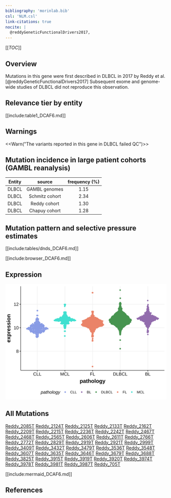 ```yaml
---
bibliography: 'morinlab.bib'
csl: 'NLM.csl'
link-citations: true
nocite: |
  @reddyGeneticFunctionalDrivers2017, 
---
```

[[_TOC_]]

## Overview

Mutations in this gene were first described in DLBCL in 2017 by Reddy et al.[@reddyGeneticFunctionalDrivers2017] Subsequent exome and genome-wide studies of DLBCL did not reproduce this observation. 


## Relevance tier by entity

[[include:table1_DCAF6.md]]

## Warnings

<<Warn("The variants reported in this gene in DLBCL failed QC")>>

## Mutation incidence in large patient cohorts (GAMBL reanalysis)

|Entity|source        |frequency (%)|
|:------:|:--------------:|:-------------:|
|DLBCL |GAMBL genomes |1.15         |
|DLBCL |Schmitz cohort|2.34         |
|DLBCL |Reddy cohort  |1.30         |
|DLBCL |Chapuy cohort |1.28         |

## Mutation pattern and selective pressure estimates

[[include:tables/dnds_DCAF6.md]]




[[include:browser_DCAF6.md]]

## Expression
![](images/gene_expression/DCAF6_by_pathology.svg)

## All Mutations

[Reddy_2085T](https://www.bcgsc.ca/downloads/morinlab/GAMBL/Reddy/igv_reports/Reddy_2085T.html)
[Reddy_2124T](https://www.bcgsc.ca/downloads/morinlab/GAMBL/Reddy/igv_reports/Reddy_2124T.html)
[Reddy_2125T](https://www.bcgsc.ca/downloads/morinlab/GAMBL/Reddy/igv_reports/Reddy_2125T.html)
[Reddy_2133T](https://www.bcgsc.ca/downloads/morinlab/GAMBL/Reddy/igv_reports/Reddy_2133T.html)
[Reddy_2162T](https://www.bcgsc.ca/downloads/morinlab/GAMBL/Reddy/igv_reports/Reddy_2162T.html)
[Reddy_2209T](https://www.bcgsc.ca/downloads/morinlab/GAMBL/Reddy/igv_reports/Reddy_2209T.html)
[Reddy_2215T](https://www.bcgsc.ca/downloads/morinlab/GAMBL/Reddy/igv_reports/Reddy_2215T.html)
[Reddy_2236T](https://www.bcgsc.ca/downloads/morinlab/GAMBL/Reddy/igv_reports/Reddy_2236T.html)
[Reddy_2242T](https://www.bcgsc.ca/downloads/morinlab/GAMBL/Reddy/igv_reports/Reddy_2242T.html)
[Reddy_2467T](https://www.bcgsc.ca/downloads/morinlab/GAMBL/Reddy/igv_reports/Reddy_2467T.html)
[Reddy_2468T](https://www.bcgsc.ca/downloads/morinlab/GAMBL/Reddy/igv_reports/Reddy_2468T.html)
[Reddy_2565T](https://www.bcgsc.ca/downloads/morinlab/GAMBL/Reddy/igv_reports/Reddy_2565T.html)
[Reddy_2606T](https://www.bcgsc.ca/downloads/morinlab/GAMBL/Reddy/igv_reports/Reddy_2606T.html)
[Reddy_2611T](https://www.bcgsc.ca/downloads/morinlab/GAMBL/Reddy/igv_reports/Reddy_2611T.html)
[Reddy_2766T](https://www.bcgsc.ca/downloads/morinlab/GAMBL/Reddy/igv_reports/Reddy_2766T.html)
[Reddy_2772T](https://www.bcgsc.ca/downloads/morinlab/GAMBL/Reddy/igv_reports/Reddy_2772T.html)
[Reddy_2829T](https://www.bcgsc.ca/downloads/morinlab/GAMBL/Reddy/igv_reports/Reddy_2829T.html)
[Reddy_2919T](https://www.bcgsc.ca/downloads/morinlab/GAMBL/Reddy/igv_reports/Reddy_2919T.html)
[Reddy_2921T](https://www.bcgsc.ca/downloads/morinlab/GAMBL/Reddy/igv_reports/Reddy_2921T.html)
[Reddy_2999T](https://www.bcgsc.ca/downloads/morinlab/GAMBL/Reddy/igv_reports/Reddy_2999T.html)
[Reddy_3409T](https://www.bcgsc.ca/downloads/morinlab/GAMBL/Reddy/igv_reports/Reddy_3409T.html)
[Reddy_3432T](https://www.bcgsc.ca/downloads/morinlab/GAMBL/Reddy/igv_reports/Reddy_3432T.html)
[Reddy_3479T](https://www.bcgsc.ca/downloads/morinlab/GAMBL/Reddy/igv_reports/Reddy_3479T.html)
[Reddy_3536T](https://www.bcgsc.ca/downloads/morinlab/GAMBL/Reddy/igv_reports/Reddy_3536T.html)
[Reddy_3548T](https://www.bcgsc.ca/downloads/morinlab/GAMBL/Reddy/igv_reports/Reddy_3548T.html)
[Reddy_3607T](https://www.bcgsc.ca/downloads/morinlab/GAMBL/Reddy/igv_reports/Reddy_3607T.html)
[Reddy_3635T](https://www.bcgsc.ca/downloads/morinlab/GAMBL/Reddy/igv_reports/Reddy_3635T.html)
[Reddy_3646T](https://www.bcgsc.ca/downloads/morinlab/GAMBL/Reddy/igv_reports/Reddy_3646T.html)
[Reddy_3679T](https://www.bcgsc.ca/downloads/morinlab/GAMBL/Reddy/igv_reports/Reddy_3679T.html)
[Reddy_3688T](https://www.bcgsc.ca/downloads/morinlab/GAMBL/Reddy/igv_reports/Reddy_3688T.html)
[Reddy_3825T](https://www.bcgsc.ca/downloads/morinlab/GAMBL/Reddy/igv_reports/Reddy_3825T.html)
[Reddy_3915T](https://www.bcgsc.ca/downloads/morinlab/GAMBL/Reddy/igv_reports/Reddy_3915T.html)
[Reddy_3919T](https://www.bcgsc.ca/downloads/morinlab/GAMBL/Reddy/igv_reports/Reddy_3919T.html)
[Reddy_3920T](https://www.bcgsc.ca/downloads/morinlab/GAMBL/Reddy/igv_reports/Reddy_3920T.html)
[Reddy_3974T](https://www.bcgsc.ca/downloads/morinlab/GAMBL/Reddy/igv_reports/Reddy_3974T.html)
[Reddy_3978T](https://www.bcgsc.ca/downloads/morinlab/GAMBL/Reddy/igv_reports/Reddy_3978T.html)
[Reddy_3981T](https://www.bcgsc.ca/downloads/morinlab/GAMBL/Reddy/igv_reports/Reddy_3981T.html)
[Reddy_3987T](https://www.bcgsc.ca/downloads/morinlab/GAMBL/Reddy/igv_reports/Reddy_3987T.html)
[Reddy_705T](https://www.bcgsc.ca/downloads/morinlab/GAMBL/Reddy/igv_reports/Reddy_705T.html)

[[include:mermaid_DCAF6.md]]

## References


<!-- ORIGIN: reddyGeneticFunctionalDrivers2017 -->
<!-- DLBCL: reddyGeneticFunctionalDrivers2017 -->
